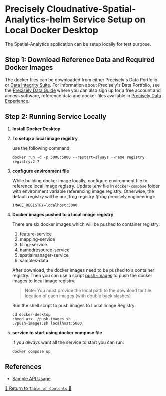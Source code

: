 # Precisely Cloudnative-Spatial-Analytics-helm Service Setup on Local Docker Desktop

The Spatial-Analytics application can be setup locally for test purpose.

## Step 1: Download Reference Data and Required Docker Images

The docker files can be downloaded from either Precisely's Data Portfolio or [Data Integrity Suite](https://cloud.precisely.com/). For information about Precisely's Data Portfolio,
see the [Precisely Data Guide](https://dataguide.precisely.com/) where you can also sign up for a free account and
access software, reference data and docker files available in [Precisely Data Experience](https://data.precisely.com/).

## Step 2: Running Service Locally

1. **Install Docker Desktop**

2. **To setup a local image registry**

   use the following command:
   ```
   docker run -d -p 5000:5000 --restart=always --name registry registry:2.7
   ```

3. **configure environment file**

   While building docker image locally, configure environment file to reference local image registry. Update _.env_ file in
      `docker-compose` folder with environment variable referencing image registry. Otherwise, the default registry will
      be our jfrog registry (jfrog.precisely.engineering):
   ```properties
   IMAGE_REGISTRY=localhost:5000
   ```

4. **Docker images pushed to a local image registry**

   There are six docker images which will be pushed to container registry:
   1. feature-service
   2. mapping-service
   3. tiling-service
   4. namedresource-service
   5. spatialmanager-service
   6. samples-data

   After download, the docker images need to be pushed to a container registry. Then you can use a script [push-images](./push-images.sh) to push the docker images to local image registry.

   > Note: You must provide the local path to the download tar file location of each images (with double back slashes)

   Run the shell script to push images to Local Image Registry:
   ```shell
   cd docker-desktop
   chmod a+x ./push-images.sh
   ./push-images.sh localhost:5000
   ```

5. **service to start using docker compose file**

   If you *always* want all the service to start you can run:
   ```
   docker compose up
   ```

## References

- [Sample API Usage](../charts/geo-addressing/README.md#geo-addressing-service-api-usage)

[🔗 Return to `Table of Contents` 🔗](../README.md#setup)